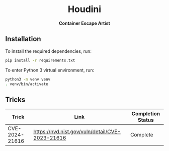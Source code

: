 <h1 align="center">Houdini</h1>

<div align="center">
  <strong>Container Escape Artist</strong>
</div>

## Installation

To install the required dependencies, run:

```bash
pip install -r requirements.txt
```

To enter Python 3 virtual environment, run:

```bash
python3 -m venv venv
. venv/bin/activate
```

## Tricks

| Trick | Link | Completion Status |
|----------|----------|----------|
| CVE-2024-21616 | https://nvd.nist.gov/vuln/detail/CVE-2023-21616 | Complete |

